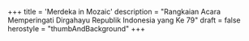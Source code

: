 +++
title = 'Merdeka in Mozaic'
description = "Rangkaian Acara Memperingati Dirgahayu Republik Indonesia yang Ke 79"
draft = false
herostyle = "thumbAndBackground"
+++